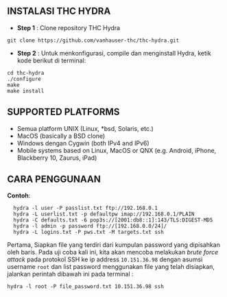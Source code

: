 INSTALASI THC HYDRA
-------------------
- **Step 1**    : Clone repository THC Hydra
```
git clone https://github.com/vanhauser-thc/thc-hydra.git
```
- **Step 2**    : Untuk menkonfigurasi, compile dan menginstall Hydra, ketik kode berikut di terminal:
```
cd thc-hydra
./configure
make
make install
```

SUPPORTED PLATFORMS
-------------------
- Semua platform UNIX (Linux, *bsd, Solaris, etc.)
- MacOS (basically a BSD clone)
- Windows dengan Cygwin (both IPv4 and IPv6)
- Mobile systems based on Linux, MacOS or QNX (e.g. Android, iPhone, Blackberry 10, Zaurus, iPad)

CARA PENGGUNAAN
---------------
**Contoh**:
```
  hydra -l user -P passlist.txt ftp://192.168.0.1
  hydra -L userlist.txt -p defaultpw imap://192.168.0.1/PLAIN
  hydra -C defaults.txt -6 pop3s://[2001:db8::1]:143/TLS:DIGEST-MD5
  hydra -l admin -p password ftp://[192.168.0.0/24]/
  hydra -L logins.txt -P pws.txt -M targets.txt ssh
```
Pertama, Siapkan file yang terdiri dari kumpulan password yang dipisahkan oleh baris. Pada uji coba kali ini, kita akan mencoba melakukan _brute force attack_ pada protokol SSH ke ip address `10.151.36.98` dengan asumsi username `root` dan list password menggunakan file yang telah disiapkan, jalankan perintah dibawah ini pada terminal :
```
hydra -l root -P file_password.txt 10.151.36.98 ssh
```






